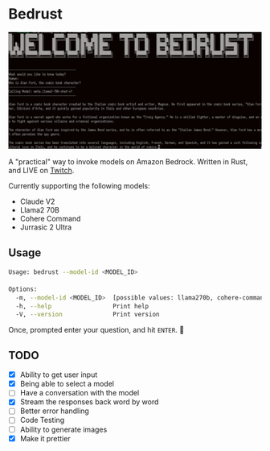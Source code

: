 # Bedrust

![screenshot of bedrust](/img/bedrust.png)

A "practical" way to invoke models on Amazon Bedrock. Written in Rust, and LIVE on [Twitch](https://twitch.tv/ruptwelve).

Currently supporting the following models:
- Claude V2
- Llama2 70B
- Cohere Command
- Jurrasic 2 Ultra

## Usage

```bash
Usage: bedrust --model-id <MODEL_ID>

Options:
  -m, --model-id <MODEL_ID>  [possible values: llama270b, cohere-command, claude-v2]
  -h, --help                 Print help
  -V, --version              Print version
```

Once, prompted enter your question, and hit `ENTER`. 🚀

## TODO
- [x] Ability to get user input
- [x] Being able to select a model
- [ ] Have a conversation with the model
- [x] Stream the responses back word by word
- [ ] Better error handling
- [ ] Code Testing
- [ ] Ability to generate images
- [x] Make it prettier
